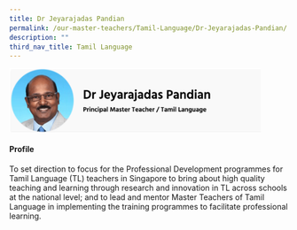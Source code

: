 ```yaml
---
title: Dr Jeyarajadas Pandian
permalink: /our-master-teachers/Tamil-Language/Dr-Jeyarajadas-Pandian/
description: ""
third_nav_title: Tamil Language
---
```

<img src="/images/mt33.png" style="width:90%">

#### Profile

To set direction to focus for the Professional Development programmes for Tamil Language (TL) teachers in Singapore to bring about high quality teaching and learning through research and innovation in TL across schools at the national level; and to lead and mentor Master Teachers of Tamil Language in implementing the training programmes to facilitate professional learning.